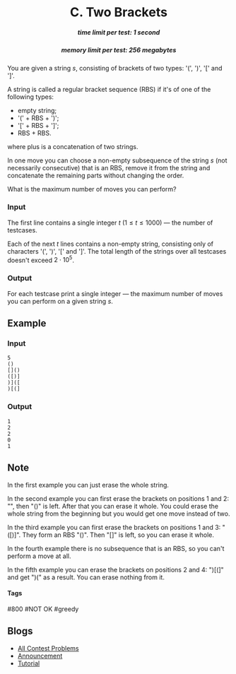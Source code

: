 <h1 style='text-align: center;'> C. Two Brackets</h1>

<h5 style='text-align: center;'>time limit per test: 1 second</h5>
<h5 style='text-align: center;'>memory limit per test: 256 megabytes</h5>

You are given a string $s$, consisting of brackets of two types: '(', ')', '[' and ']'.

A string is called a regular bracket sequence (RBS) if it's of one of the following types: 

* empty string;
* '(' + RBS + ')';
* '[' + RBS + ']';
* RBS + RBS.

where plus is a concatenation of two strings.

In one move you can choose a non-empty subsequence of the string $s$ (not necessarily consecutive) that is an RBS, remove it from the string and concatenate the remaining parts without changing the order.

What is the maximum number of moves you can perform?

### Input

The first line contains a single integer $t$ ($1 \le t \le 1000$) — the number of testcases.

Each of the next $t$ lines contains a non-empty string, consisting only of characters '(', ')', '[' and ']'. The total length of the strings over all testcases doesn't exceed $2 \cdot 10^5$.

### Output

For each testcase print a single integer — the maximum number of moves you can perform on a given string $s$.

## Example

### Input


```text
5
()
[]()
([)]
)]([
)[(]
```
### Output


```text
1
2
2
0
1
```
## Note

In the first example you can just erase the whole string.

In the second example you can first erase the brackets on positions $1$ and $2$: "[]()", then "()" is left. After that you can erase it whole. You could erase the whole string from the beginning but you would get one move instead of two.

In the third example you can first erase the brackets on positions $1$ and $3$: "([)]". They form an RBS "()". Then "[]" is left, so you can erase it whole.

In the fourth example there is no subsequence that is an RBS, so you can't perform a move at all.

In the fifth example you can erase the brackets on positions $2$ and $4$: ")[(]" and get ")(" as a result. You can erase nothing from it.



#### Tags 

#800 #NOT OK #greedy 

## Blogs
- [All Contest Problems](../Educational_Codeforces_Round_98_(Rated_for_Div._2).md)
- [Announcement](../blogs/Announcement.md)
- [Tutorial](../blogs/Tutorial.md)
